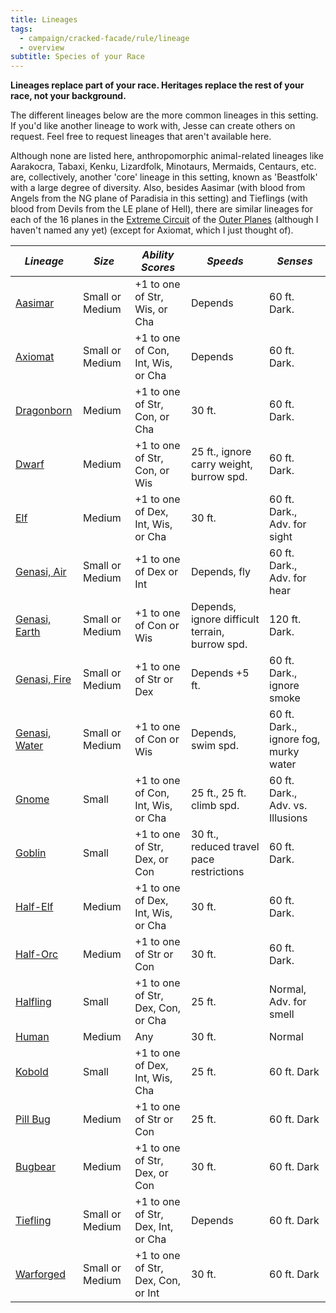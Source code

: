 ```yaml
---
title: Lineages
tags:
  - campaign/cracked-facade/rule/lineage
  - overview
subtitle: Species of your Race
---
```


**Lineages replace part of your race. Heritages replace the rest of your race, not your background.**

The different lineages below are the more common lineages in this setting. If you'd like another lineage to work with, Jesse can create others on request. Feel free to request lineages that aren't available here.

Although none are listed here, anthropomorphic animal-related lineages like Aarakocra, Tabaxi, Kenku, Lizardfolk, Minotaurs, Mermaids, Centaurs, etc. are, collectively, another 'core' lineage in this setting, known as 'Beastfolk' with a large degree of diversity. Also, besides Aasimar (with blood from Angels from the NG plane of Paradisia in this setting) and Tieflings (with blood from Devils from the LE plane of Hell), there are similar lineages for each of the 16 planes in the [Extreme Circuit](../../../place/plane/outer/extreme/index.md) of the [Outer Planes](../../../place/plane/outer/index.md) (although I haven't named any yet) (except for Axiomat, which I just thought of).

| ***Lineage***                    | ***Size***      | ***Ability Scores***               | ***Speeds***                                   | ***Senses***                          |
| -------------------------------- | --------------- | ---------------------------------- | ---------------------------------------------- | ------------------------------------- |
| [Aasimar](aasimar.md)            | Small or Medium | +1 to one of Str, Wis, or Cha      | Depends                                        | 60 ft. Dark.                          |
| [Axiomat](axiomat.md)            | Small or Medium | +1 to one of Con, Int, Wis, or Cha | Depends                                        | 60 ft. Dark.                          |
| [Dragonborn](dragonborn.md)      | Medium          | +1 to one of Str, Con, or Cha      | 30 ft.                                         | 60 ft. Dark.                          |
| [Dwarf](dwarf.md)                | Medium          | +1 to one of Str, Con, or Wis      | 25 ft., ignore carry weight, burrow spd.       | 60 ft. Dark.                          |
| [Elf](elf.md)                    | Medium          | +1 to one of Dex, Int, Wis, or Cha | 30 ft.                                         | 60 ft. Dark., Adv. for sight          |
| [Genasi, Air](genasi-air.md)     | Small or Medium | +1 to one of Dex or Int            | Depends, fly                                   | 60 ft. Dark., Adv. for hear           |
| [Genasi, Earth](genasi-earth.md) | Small or Medium | +1 to one of Con or Wis            | Depends, ignore difficult terrain, burrow spd. | 120 ft. Dark.                         |
| [Genasi, Fire](genasi-fire.md)   | Small or Medium | +1 to one of Str or Dex            | Depends +5 ft.                                 | 60 ft. Dark., ignore smoke            |
| [Genasi, Water](genasi-water.md) | Small or Medium | +1 to one of Con or Wis            | Depends, swim spd.                             | 60 ft. Dark., ignore fog, murky water |
| [Gnome](gnome.md)                | Small           | +1 to one of Con, Int, Wis, or Cha | 25 ft., 25 ft. climb spd.                      | 60 ft. Dark., Adv. vs. Illusions      |
| [Goblin](goblin.md)              | Small           | +1 to one of Str, Dex, or Con      | 30 ft., reduced travel pace restrictions       | 60 ft. Dark.                          |
| [Half-Elf](half-elf.md)          | Medium          | +1 to one of Dex, Int, Wis, or Cha | 30 ft.                                         | 60 ft. Dark.                          |
| [Half-Orc](half-orc.md)          | Medium          | +1 to one of Str or Con            | 30 ft.                                         | 60 ft. Dark.                          |
| [Halfling](halfling.md)          | Small           | +1 to one of Str, Dex, Con, or Cha | 25 ft.                                         | Normal, Adv. for smell                |
| [Human](human.md)                | Medium          | Any                                | 30 ft.                                         | Normal                                |
| [Kobold](kobold.md)              | Small           | +1 to one of Dex, Int, Wis, Cha    | 25 ft.                                         | 60 ft. Dark                           |
| [Pill Bug](pill-bug.md)          | Medium          | +1 to one of Str or Con            | 25 ft.                                         | 60 ft. Dark                           |
| [Bugbear](bugbear.md)            | Medium          | +1 to one of Str, Dex, or Con      | 30 ft.                                         | 60 ft. Dark                           |
| [Tiefling](tiefling.md)          | Small or Medium | +1 to one of Str, Dex, Int, or Cha | Depends                                        | 60 ft. Dark                           |
| [Warforged](warforged.md)        | Small or Medium | +1 to one of Str, Dex, Con, or Int | 30 ft.                                         | 60 ft. Dark                           |
